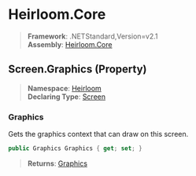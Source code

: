 # Heirloom.Core

> **Framework**: .NETStandard,Version=v2.1  
> **Assembly**: [Heirloom.Core][0]

## Screen.Graphics (Property)

> **Namespace**: [Heirloom][0]  
> **Declaring Type**: [Screen][1]

### Graphics

Gets the graphics context that can draw on this screen.

```cs
public Graphics Graphics { get; set; }
```

> **Returns**: [Graphics][2]

[0]: ../../../Heirloom.Core.md
[1]: ../Screen.md
[2]: ../Graphics.md
